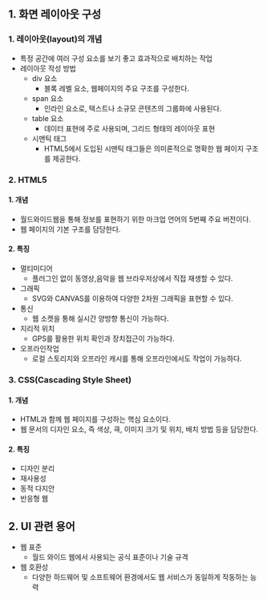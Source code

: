 ## 1. 화면 레이아웃 구성
### 1. 레이아웃(layout)의 개념
- 특정 공간에 여러 구성 요소를 보기 좋고 효과적으로 배치하는 작업
- 레이아웃 작성 방법
  - div 요소
    - 블록 레벨 요소, 웹페이지의 주요 구조를 구성한다.
  - span 요소
    - 인라인 요소로, 텍스트나 소규모 콘텐츠의 그룹화에 사용된다.
  - table 요소
    - 데이터 표현에 주로 사용되며, 그리드 형태의 레이아웃 표현
  - 시맨틱 태그
    - HTML5에서 도입된 시맨틱 태그들은 의미론적으로 명확한 웹 페이지 구조를 제공한다.
### 2. HTML5
#### 1. 개념
- 월드와이드웹을 통해 정보를 표현하기 위한 마크업 언어의 5번째 주요 버전이다.
- 웹 페이지의 기본 구조를 담당한다. 

#### 2. 특징
- 멀티미디어
  - 플러그인 없이 동영상,음악을 웹 브라우저상에서 직접 재생할 수 있다.
- 그래픽
  - SVG와 CANVAS를 이용하여 다양한 2차원 그래픽을 표현할 수 있다.
- 통신
  - 웹 소켓을 통해 실시간 양방향 통신이 가능하다.
- 지리적 위치
  - GPS를 활용한 위치 확인과 장치접근이 가능하다.
- 오프라인작업
  - 로컬 스토리지와 오프라인 캐시를 통해 오프라인에서도 작업이 가능하다.

### 3. CSS(Cascading Style Sheet)
#### 1. 개념
- HTML과 함께 웹 페이지를 구성하는 핵심 요소이다.
- 웹 문서의 디자인 요소, 즉 색상, 큭, 이미지 크기 및 위치, 배치 방법 등을 담당한다.

#### 2. 특징
- 디자인 분리
- 재사용성
- 동적 다지안
- 반응형 웹

## 2. UI 관련 용어
- 웹 표준
  - 월드 와이드 웹에서 사용되는 공식 표준이나 기술 규격
- 웹 호환성
  - 다양한 하드웨어 및 소프트웨어 환경에서도 웹 서비스가 동일하게 작동하는 능력